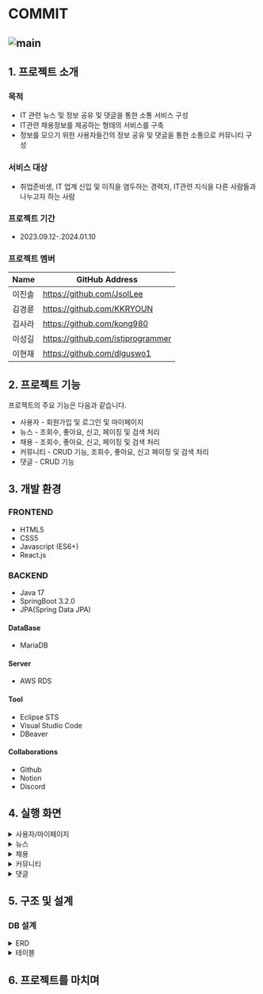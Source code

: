 # COMMIT
![main](https://github.com/JsolLee/commit/assets/28701071/e3f2c91a-b737-404b-8a1c-cbecb1a7262f)
---
## 1. 프로젝트 소개
### 목적 
- IT 관련 뉴스 및 정보 공유 및 댓글을 통한 소통 서비스 구성
- IT관련 채용정보를 제공하는 형태의 서비스를 구축
- 정보를 모으기 위한 사용자들간의 정보 공유 및 댓글을 통한 소통으로 커뮤니티 구성
### 서비스 대상
- 취업준비생, IT 업계 신입 및 이직을 염두하는 경력자, IT관련 지식을 다른 사람들과 나누고자 하는 사람
### 프로젝트 기간
- 2023.09.12-.2024.01.10
### 프로젝트 멤버
|Name|GitHub Address|
|------|---|
|이진솔|https://github.com/JsolLee|
|김경륜|https://github.com/KKRYOUN|
|김사라|https://github.com/kong980|
|이성길|https://github.com/istjprogrammer|
|이현재|https://github.com/dlguswo1|


## 2. 프로젝트 기능
프로젝트의 주요 기능은 다음과 같습니다.
- 사용자 - 회원가입 및 로그인 및 마이페이지
- 뉴스 - 조회수, 좋아요, 신고, 페이징 및 검색 처리
- 채용 - 조회수, 좋아요, 신고, 페이징 및 검색 처리
- 커뮤니티 - CRUD 기능, 조회수, 좋아요, 신고 페이징 및 검색 처리
- 댓글 - CRUD 기능

## 3. 개발 환경
### FRONTEND
- HTML5
- CSS5
- Javascript (ES6+)
- React.js
### BACKEND
- Java 17
- SpringBoot 3.2.0
- JPA(Spring Data JPA)
#### DataBase
- MariaDB
#### Server
- AWS RDS
####  Tool
- Eclipse STS
- Visual Studio Code
- DBeaver
#### Collaborations
- Github
- Notion
- Discord


## 4. 실행 화면
<details>
  <summary>사용자/마이페이지</summary>
  
  - 사용자 로그인 및 회원 가입
    ![login](https://github.com/JsolLee/commit/assets/28701071/4be55fd4-b6dc-42fc-a8d1-3eb3844eb006)
    ![join](https://github.com/JsolLee/commit/assets/28701071/7fc39e30-c2d1-4b30-8bcd-2d2fe8f2da4c)  
  - 마이페이지
    - 메인
      ![mypagemain](https://github.com/JsolLee/commit/assets/28701071/fa7c1e3a-3261-4f66-8810-b5698249b39f)
    - 비밀번호 확인  
    - 닉네임 변경
      ![mynickname](https://github.com/JsolLee/commit/assets/28701071/80e6d9b0-cc4a-42eb-901b-6d17f3621d97)  
    - 비밀번호 변경    
      
</details>
<details>
  <summary>뉴스</summary>
  
  - 뉴스 메인  
    ![newsmain1](https://github.com/JsolLee/commit/assets/28701071/0e80e9f7-9ad9-437c-8f33-088f2d0eaf6d)
    ![newsmain2](https://github.com/JsolLee/commit/assets/28701071/54b68490-e790-479b-b69f-0d0de57e1d34)
  - 뉴스 리스트  
    ![newslist1](https://github.com/JsolLee/commit/assets/28701071/c82c03ff-e7b9-4ff7-901b-d99b3301466b)  
    ![newslist2](https://github.com/JsolLee/commit/assets/28701071/6bc71f76-3139-44dd-bad0-11e8a92d877f)  
  - 뉴스 상세  
    ![newsview1](https://github.com/JsolLee/commit/assets/28701071/ac388baa-5f89-4498-9c05-05b2c2c10e55)  
    ![newsview2](https://github.com/JsolLee/commit/assets/28701071/e6ae01a3-b37b-4839-a6ca-13e0549ccc86)  
</details>
<details>
  <summary>채용</summary>
  
  - 채용 메인  
    ![joblist1](https://github.com/JsolLee/commit/assets/28701071/3246df2f-f3b8-4fe3-9e84-5fe02c6f0f23)  
    ![joblist2](https://github.com/JsolLee/commit/assets/28701071/a822c397-f7a0-40ac-9f46-7165af2dfe0b)  
  - 채용 상세  
    ![jobview1](https://github.com/JsolLee/commit/assets/28701071/491d108a-d82f-42b2-8f16-fb2093e0fef9)  
    ![jobview2](https://github.com/JsolLee/commit/assets/28701071/07503b20-48b9-49de-a805-f12a213c7d8e)   
</details>
<details>
  <summary>커뮤니티</summary>
  
  - 커뮤니티 메인
  - 커뮤니티 리스트
  - 채용 상세  
</details>
<details>
  <summary>댓글</summary>
  
  1. 댓글 기능  
</details>

## 5. 구조 및 설계
### DB 설계
<details>
  <summary>ERD</summary>
  
  ![erd](https://github.com/JsolLee/commit/assets/28701071/b5ca98ee-fa0b-410c-9790-c3eab40c7f9a)
</details>
<details>
  <summary>테이블</summary>
  
  - Members
    ![members](https://github.com/JsolLee/commit/assets/28701071/ca48bf86-523d-4f38-95e5-1ef48d81246b)
  - LoginHistory
    ![LoginHistory](https://github.com/JsolLee/commit/assets/28701071/29a60a9b-8c6b-4ea5-8a69-df7ad72535b8)
  - News
    ![News](https://github.com/JsolLee/commit/assets/28701071/7899d137-f4f3-4f7e-ba3c-fad880bfe51d)
  - Job
    ![Job](https://github.com/JsolLee/commit/assets/28701071/79724d7b-f8b2-425e-be5e-631c92275df6)
  - Board
    ![Board](https://github.com/JsolLee/commit/assets/28701071/ef80c34d-959c-49dc-af58-51ce375e822f)
  - BoardFile
    ![BoardFile](https://github.com/JsolLee/commit/assets/28701071/097bafba-fbd7-4c91-b52d-2a0e4709084b)
  - Comment
    ![Comment](https://github.com/JsolLee/commit/assets/28701071/ff17dc80-ddae-4290-a2bc-56b5549bc4aa)
  - Like  
    ![Like](https://github.com/JsolLee/commit/assets/28701071/ee0a7d87-8d25-479d-9269-663ebb2d70fe)
  - Scarp
    ![scrap](https://github.com/JsolLee/commit/assets/28701071/e7e1c29b-e765-4a7d-a0df-e6c41d08a976)
  - Report
    ![Report1](https://github.com/JsolLee/commit/assets/28701071/8f7e09f3-1ee9-4d27-ba95-4b2dcbd05de2)
   ![Report2](https://github.com/JsolLee/commit/assets/28701071/16f342c4-3bcf-47d1-bd3e-0ffa94f3f53b) 
  
</details>


## 6. 프로젝트를 마치며



